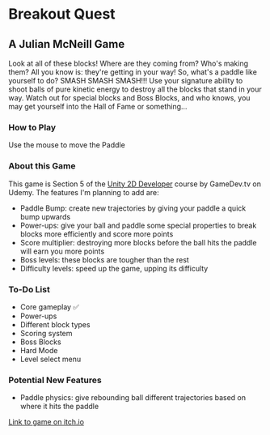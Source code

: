 # Breakout Quest
## A Julian McNeill Game

Look at all of these blocks! Where are they coming from? Who's making them?
All you know is: they're getting in your way! So, what's a paddle like yourself
to do? SMASH SMASH SMASH!!! Use your signature ability to shoot balls of pure
kinetic energy to destroy all the blocks that stand in your way. Watch out
for special blocks and Boss Blocks, and who knows, you may get yourself into the
Hall of Fame or something...

### How to Play
Use the mouse to move the Paddle


### About this Game
This game is Section 5 of the [Unity 2D Developer](https://www.udemy.com/unitycourse/learn/v4/content)
course by GameDev.tv on Udemy. The features I'm planning to add are:

+ Paddle Bump: create new trajectories by giving your paddle a quick bump upwards
+ Power-ups: give your ball and paddle some special properties to break blocks more efficiently and score more points
+ Score multiplier: destroying more blocks before the ball hits the paddle will earn you more points
+ Boss levels: these blocks are tougher than the rest
+ Difficulty levels: speed up the game, upping its difficulty


### To-Do List
+ Core gameplay ✅
+ Power-ups
+ Different block types
+ Scoring system
+ Boss Blocks
+ Hard Mode
+ Level select menu

### Potential New Features
+ Paddle physics: give rebounding ball different trajectories based on where it hits the paddle

[Link to game on itch.io]()
